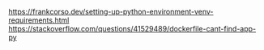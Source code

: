 https://frankcorso.dev/setting-up-python-environment-venv-requirements.html
https://stackoverflow.com/questions/41529489/dockerfile-cant-find-app-py